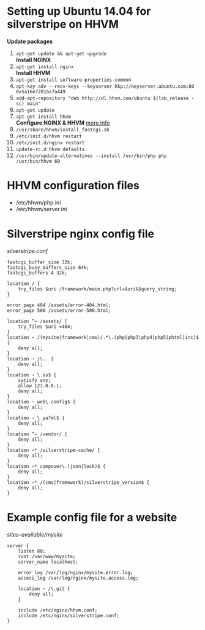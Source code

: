 # Setting up Ubuntu 14.04 for silverstripe on HHVM

**Update packages**  
1. `apt-get update && apt-get upgrade`  
**Install NGINX**  
2. `apt-get install nginx`  
**Install HHVM**  
3. `apt-get install software-properties-common`  
4. `apt-key adv --recv-keys --keyserver hkp://keyserver.ubuntu.com:80 0x5a16e7281be7a449`  
5. `add-apt-repository "deb http://dl.hhvm.com/ubuntu $(lsb_release -sc) main"`  
6. `apt-get update`  
7. `apt-get install hhvm`  
**Configure NGINX & HHVM** [more info](https://github.com/facebook/hhvm/wiki/FastCGI)  
8. `/usr/share/hhvm/install_fastcgi.sh`  
9. `/etc/init.d/hhvm restart`  
10. `/etc/init.d/nginx restart`  
11. `update-rc.d hhvm defaults`  
12. `/usr/bin/update-alternatives --install /usr/bin/php php /usr/bin/hhvm 60`  

# HHVM configuration files  
- /etc/hhvm/php.ini
- /etc/hhvm/server.ini  

# Silverstripe nginx config file  
*silverstripe.conf*  
```nginx
fastcgi_buffer_size 32k;
fastcgi_busy_buffers_size 64k;
fastcgi_buffers 4 32k;

location / {
    try_files $uri /framework/main.php?url=$uri&$query_string;
}

error_page 404 /assets/error-404.html;
error_page 500 /assets/error-500.html;

location ^~ /assets/ {
    try_files $uri =404;
}
location ~ /(mysite|framework|cms)/.*\.(php|php3|php4|php5|phtml|inc)$ {
    deny all;
}
location ~ /\.. {
    deny all;
}
location ~ \.ss$ {
    satisfy any;
    allow 127.0.0.1;
    deny all;
}
location ~ web\.config$ {
    deny all;
}
location ~ \.ya?ml$ {
    deny all;
}
location ^~ /vendor/ {
    deny all;
}
location ~* /silverstripe-cache/ {
    deny all;
}
location ~* composer\.(json|lock)$ {
    deny all;
}
location ~* /(cms|framework)/silverstripe_version$ {
    deny all;
}
```

# Example config file for a website  
*sites-available/mysite*  
```nginx
server {
    listen 80;
    root /var/www/mysite;
    server_name localhost;

    error_log /var/log/nginx/mysite.error.log;
    access_log /var/log/nginx/mysite.access.log;

    location ~ /\.git {
        deny all;
    }

    include /etc/nginx/hhvm.conf;
    include /etc/nginx/silverstripe.conf;
}
```
